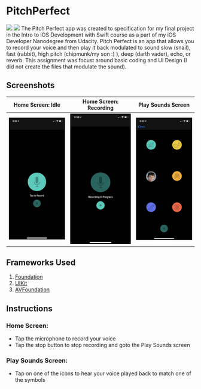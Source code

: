 # PitchPerfect
<img src="https://img.shields.io/badge/platform-iOS-lightgrey"/> <img src="https://img.shields.io/badge/swift-5-green"/>
The Pitch Perfect app was created to specification for my final project in the Intro to iOS Development with Swift course as a part of my iOS Developer Nanodegree from Udacity. Pitch Perfect is an app that allows you to record your voice and then play it back modulated to sound slow (snail), fast (rabbit), high pitch (chipmunk/my son :) ), deep (darth vader), echo, or reverb. This assignment was focust around basic coding and UI Design (I did not create the files that modulate the sound).


## Screenshots
| Home Screen: Idle | Home Screen: Recording | Play Sounds Screen |
| ----------------- | ---------------------- | ------------------ |
| ![HomeScreen_Idle.PNG](screenshots/HomeScreen_Idle.PNG) | ![HomeScreen_Recording.PNG](screenshots/HomeScreen_Recording.PNG) | ![PlaySoundScreen.PNG](screenshots/PlaySoundScreen.PNG)

## Frameworks Used
1. [Foundation](https://developer.apple.com/documentation/foundation)
2. [UIKit](https://developer.apple.com/documentation/uikit)
3. [AVFoundation](https://developer.apple.com/documentation/avfoundation)

## Instructions

### Home Screen:
- Tap the microphone to record your voice
- Tap the stop button to stop recording and goto the Play Sounds screen

### Play Sounds Screen:
- Tap on one of the icons to hear your voice played back to match one of the symbols

